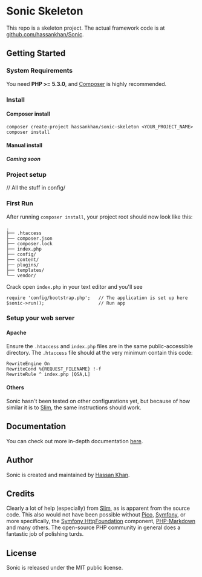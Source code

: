 # Sonic Skeleton

This repo is a skeleton project. The actual framework code is at [github.com/hassankhan/Sonic](//github.com/hassankhan/Sonic).

## Getting Started

### System Requirements

You need **PHP >= 5.3.0**, and [Composer](//getcomposer.org/) is highly recommended.

### Install

#### Composer install

    composer create-project hassankhan/sonic-skeleton <YOUR_PROJECT_NAME>
    composer install

#### Manual install

***Coming soon***

### Project setup

// All the stuff in config/

### First Run

After running ``composer install``, your project root should now look like this:

    .
    ├── .htaccess
    ├── composer.json
    ├── composer.lock
    ├── index.php
    ├── config/
    ├── content/
    ├── plugins/
    ├── templates/
    └── vendor/

Crack open ``index.php`` in your text editor and you'll see

    require 'config/bootstrap.php';   // The application is set up here
    $sonic->run();                    // Run app

### Setup your web server

#### Apache

Ensure the `.htaccess` and `index.php` files are in the same public-accessible directory. The `.htaccess` file should at the very minimum contain this code:

    RewriteEngine On
    RewriteCond %{REQUEST_FILENAME} !-f
    RewriteRule ^ index.php [QSA,L]

#### Others

Sonic hasn't been tested on other configurations yet, but because of how similar it is to [Slim](//slimframework.com/), the same instructions should work.

## Documentation

You can check out more in-depth documentation [here](//github.com/hassankhan/Sonic/wiki/Documentation).

## Author

Sonic is created and maintained by [Hassan Khan](//hassankhan.me).

## Credits

Clearly a lot of help (especially) from [Slim](//slimframework.com/), as is apparent from the source code. This also would not have been possible without [Pico](//pico.dev7studios.com/), [Symfony](//symfony.com/), or more specifically, the [Symfony HttpFoundation](//symfony.com/doc/current/components/http_foundation/introduction.html) component, [PHP-Markdown](//michelf.ca/projects/php-markdown/) and many others. The open-source PHP community in general does a fantastic job of polishing turds.

## License

Sonic is released under the MIT public license.
